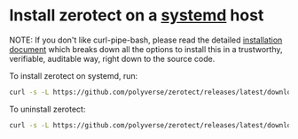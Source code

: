 # Install zerotect on a [systemd](https://systemd.io) host

NOTE: If you don't like curl-pipe-bash, please read the detailed [installation document](../README.md) which breaks down all the options to install this in a trustworthy, verifiable, auditable way, right down to the source code.

To install zerotect on systemd, run:

```.bash
curl -s -L https://github.com/polyverse/zerotect/releases/latest/download/systemd-install.sh | sh -s <polycorder auth key> [optional nodeid]
```

To uninstall zerotect:

```.bash
curl -s -L https://github.com/polyverse/zerotect/releases/latest/download/systemd-install.sh | sh -s uninstall
```
